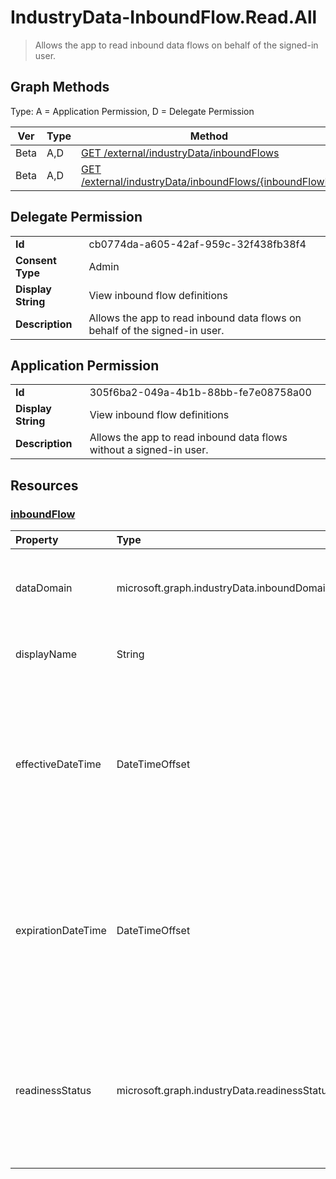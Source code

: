 # IndustryData-InboundFlow.Read.All

> Allows the app to read inbound data flows on behalf of the signed-in user.
## Graph Methods

Type: A = Application Permission, D = Delegate Permission

|Ver|Type|Method|
|-------|----|------|
|Beta|A,D|[GET /external/industryData/inboundFlows](https://docs.microsoft.com/graph/api/industrydata-inboundflow-list?view=graph-rest-beta&tabs=http)|
|Beta|A,D|[GET /external/industryData/inboundFlows/{inboundFlowId}](https://docs.microsoft.com/graph/api/industrydata-inboundflow-get?view=graph-rest-beta&tabs=http)|
## Delegate Permission
|||
|-|-|
|**Id**|cb0774da-a605-42af-959c-32f438fb38f4|
|**Consent Type**|Admin|
|**Display String**|View inbound flow definitions|
|**Description**|Allows the app to read inbound data flows on behalf of the signed-in user.|
## Application Permission
|||
|-|-|
|**Id**|305f6ba2-049a-4b1b-88bb-fe7e08758a00|
|**Display String**|View inbound flow definitions|
|**Description**|Allows the app to read inbound data flows without a signed-in user.|
## Resources
### [inboundFlow ](https://docs.microsoft.com/graph/api/resources/industrydata-inboundflow?view=graph-rest-1.0&tabs=http)
| Property           | Type            | Description                                                                                                                                                                                                                                            |
| :----------------- | :-------------- | :----------------------------------------------------------------------------------------------------------------------------------------------------------------------------------------------------------------------------------------------------- |
| dataDomain         | microsoft.graph.industryData.inboundDomain   | The category of data that this flow imports. The possible values are: `educationRostering`, `unknownFutureValue`.                                                                                                                                |
| displayName        | String          | The name of the activity. Inherited from industryDataActivity.                                                                                                                                                 |
| effectiveDateTime  | DateTimeOffset  | The start of the time window when the flow is allowed to run. The Timestamp type represents date and time information using ISO 8601 format and is always in UTC time. For example, midnight UTC on Jan 1, 2014 is `2014-01-01T00:00:00Z`.             |
| expirationDateTime | DateTimeOffset  | The end of the time window when the flow is allowed to run. The Timestamp type represents date and time information using ISO 8601 format and is always in UTC time. For example, midnight UTC on Jan 1, 2014 is `2014-01-01T00:00:00Z`.               |
| readinessStatus    | microsoft.graph.industryData.readinessStatus | The state of the activity from its creation through when it is ready to do work. Inherited from industryDataActivity. The possible values are: `notReady`, `ready`, `failed`, `disabled`, `expired`, `unknownFutureValue`. |
